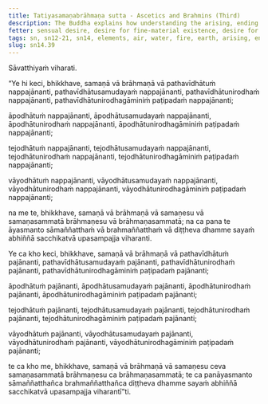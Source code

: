 ```yaml
---
title: Tatiyasamaṇabrāhmaṇa sutta - Ascetics and Brahmins (Third)
description: The Buddha explains how understanding the arising, ending and the way of practice leading to the ending in regards to the four elements leads to personal experience and attainment of the goal of asceticism or brahminhood in this very life.
fetter: sensual desire, desire for fine-material existence, desire for immaterial existence, ignorance
tags: sn, sn12-21, sn14, elements, air, water, fire, earth, arising, ending, cessation, way of practice, path, experience, wisdom, insight, realization, ascetic, brahmin, liberation
slug: sn14.39
---
```


Sāvatthiyaṁ viharati.

“Ye hi keci, bhikkhave, samaṇā vā brāhmaṇā vā pathavīdhātuṁ nappajānanti, pathavīdhātusamudayaṁ nappajānanti, pathavīdhātunirodhaṁ nappajānanti, pathavīdhātunirodhagāminiṁ paṭipadaṁ nappajānanti;

āpodhātuṁ nappajānanti, āpodhātusamudayaṁ nappajānanti, āpodhātunirodhaṁ nappajānanti, āpodhātunirodhagāminiṁ paṭipadaṁ nappajānanti;

tejodhātuṁ nappajānanti, tejodhātusamudayaṁ nappajānanti, tejodhātunirodhaṁ nappajānanti, tejodhātunirodhagāminiṁ paṭipadaṁ nappajānanti;

vāyodhātuṁ nappajānanti, vāyodhātusamudayaṁ nappajānanti, vāyodhātunirodhaṁ nappajānanti, vāyodhātunirodhagāminiṁ paṭipadaṁ nappajānanti;

na me te, bhikkhave, samaṇā vā brāhmaṇā vā samaṇesu vā samaṇasammatā brāhmaṇesu vā brāhmaṇasammatā; na ca pana te āyasmanto sāmaññatthaṁ vā brahmaññatthaṁ vā diṭṭheva dhamme sayaṁ abhiññā sacchikatvā upasampajja viharanti.

Ye ca kho keci, bhikkhave, samaṇā vā brāhmaṇā vā pathavīdhātuṁ pajānanti, pathavīdhātusamudayaṁ pajānanti, pathavīdhātunirodhaṁ pajānanti, pathavīdhātunirodhagāminiṁ paṭipadaṁ pajānanti;

āpodhātuṁ pajānanti, āpodhātusamudayaṁ pajānanti, āpodhātunirodhaṁ pajānanti, āpodhātunirodhagāminiṁ paṭipadaṁ pajānanti;

tejodhātuṁ pajānanti, tejodhātusamudayaṁ pajānanti, tejodhātunirodhaṁ pajānanti, tejodhātunirodhagāminiṁ paṭipadaṁ pajānanti;

vāyodhātuṁ pajānanti, vāyodhātusamudayaṁ pajānanti, vāyodhātunirodhaṁ pajānanti, vāyodhātunirodhagāminiṁ paṭipadaṁ pajānanti;

te ca kho me, bhikkhave, samaṇā vā brāhmaṇā vā samaṇesu ceva samaṇasammatā brāhmaṇesu ca brāhmaṇasammatā; te ca panāyasmanto sāmaññatthañca brahmaññatthañca diṭṭheva dhamme sayaṁ abhiññā sacchikatvā upasampajja viharantī”ti.
